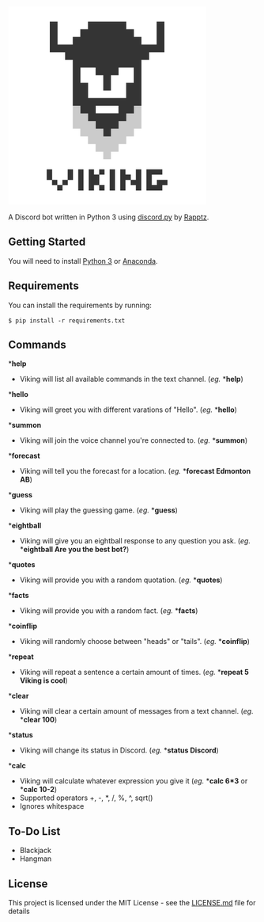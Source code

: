 ![Alt text](viking.png?raw=true "Viking")

A Discord bot written in Python 3 using [discord.py](https://github.com/Rapptz/discord.py) by [Rapptz](https://github.com/Rapptz).

## Getting Started

You will need to install [Python 3](https://www.python.org/downloads/) or [Anaconda](https://www.continuum.io/downloads).

## Requirements

You can install the requirements by running:
```
$ pip install -r requirements.txt
```


## Commands

***help**
* Viking will list all available commands in the text channel. (*eg.* ***help**)

***hello**
* Viking will greet you with different varations of "Hello". (*eg.* ***hello**)

***summon**
* Viking will join the voice channel you're connected to. (*eg.* ***summon**)

***forecast**
* Viking will tell you the forecast for a location. (*eg.* ***forecast Edmonton AB**)

***guess**
* Viking will play the guessing game. (*eg.* ***guess**)

***eightball**
* Viking will give you an eightball response to any question you ask. (*eg.* ***eightball Are you the best bot?**)

***quotes**
* Viking will provide you with a random quotation. (*eg.* ***quotes**)

***facts**
* Viking will provide you with a random fact. (*eg.* ***facts**)

***coinflip**
* Viking will randomly choose between "heads" or "tails". (*eg.* ***coinflip**)

***repeat**
* Viking will repeat a sentence a certain amount of times. (*eg.* ***repeat 5 Viking is cool**)

***clear**
* Viking will clear a certain amount of messages from a text channel. (*eg.* ***clear 100**)

***status**
* Viking will change its status in Discord. (*eg.* ***status Discord**)

***calc**
* Viking will calculate whatever expression you give it (*eg.* ***calc 6\*3** or ***calc 10-2**)
* Supported operators +, -, *, /, %, ^, sqrt()
* Ignores whitespace

## To-Do List
* Blackjack
* Hangman

## License

This project is licensed under the MIT License - see the [LICENSE.md](LICENSE.md) file for details
